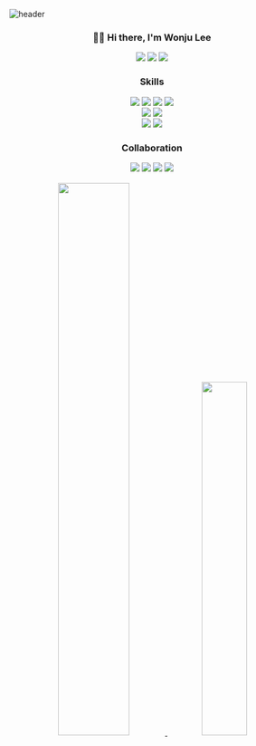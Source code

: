 ![header](https://capsule-render.vercel.app/api?type=rounded&color=timeGradient&text=👋🏻%20Welcome%20to%203o14's%20GitHub&fontSize=40&fontAlignY=50&fontAlign=50&height=180&animation=twinkling)
<div>
  <div align="center">
  
### 👋🏻 Hi there, I'm Wonju Lee

<a href="https://blog.naver.com/thinks-3o14"><img src="https://img.shields.io/badge/DiaryBlog-3DDC84?style=badge&logo=Naver&logoColor=white"/></a>
<a href="https://www.instagram.com/want_u.u/"><img src="https://img.shields.io/badge/Instagram-F60070?style=badge&logo=Instagram&logoColor=pink"/></a>
<a href="https://www.youtube.com/@user-sb9ss1dx5g/videos"><img src="https://img.shields.io/badge/VLOG-c4302b?style=badge&logo=Youtube&logoColor=white"/></a>

</div>
<div align="center">

### Skills

<img src="https://img.shields.io/badge/react-61DAFB?style=for-the-badge&logo=react&logoColor=black"> 
<img src="https://img.shields.io/badge/next.js-000000?style=for-the-badge&logo=nextdotjs&logoColor=white"> 
<img src="https://img.shields.io/badge/typescript-3178C6?style=for-the-badge&logo=typescript&logoColor=white">
<img src="https://img.shields.io/badge/javascript-F7DF1E?style=for-the-badge&logo=javascript&logoColor=black"> 
<br/>
<img src="https://img.shields.io/badge/TailwindCSS-06B6D4?style=for-the-badge&logo=tailwindcss&logoColor=white">
<img src="https://img.shields.io/badge/styled component-DB7093?style=for-the-badge&logo=styledcomponents&logoColor=white">
<br/>
<img src="https://img.shields.io/badge/React_query-FF4154?style=for-the-badge&logo=reactquery&logoColor=white">
<img src="https://img.shields.io/badge/axios-5A29E4?style=for-the-badge&logo=axios&logoColor=white">

### Collaboration

<img src="https://img.shields.io/badge/github-181717?style=for-the-badge&logo=github&logoColor=white">
<img src="https://img.shields.io/badge/notion-white?style=for-the-badge&logo=notion&logoColor=black">
<img src="https://img.shields.io/badge/jira-0052CC?style=for-the-badge&logo=jirasoftware&logoColor=white">
<img src="https://img.shields.io/badge/figma-F24E1E?style=for-the-badge&logo=figma&logoColor=white">

</div>

</div>

<br/>

<!-- <div align="center"> -->
<!-- ## 🎯 Projects 🎯

[🍀 우연한 발견 (위치기반 익명 SNS)](https://github.com/wooyeonhan-inyeons)
[]()

-->
<!-- </div> -->

<div align="center">
<a href="https://github.com/3o14">
    <img 
        src="https://github-readme-stats.vercel.app/api?username=3o14&hide=stars&border_radius=8" width=50% />
</a>
<a href="https://solved.ac/turtle4265">
    <img 
         src="http://mazassumnida.wtf/api/generate_badge?boj=turtle4265" width=40% />
</a>
</div>
<!-- 
<br/>
<div>

## 📌 Activities

- 우연한 발견 <sub>(22.03~07)</sub>
- Place.QR <sub>(22.12~23.01)</sub>
- DreamHouse <sub>(23.11)</sub>
- 똥강아지들 <sub>(23.08)</sub>
- 모모야마 가쿠인 대학(桃山学院大学) <sub>(22.04~09)</sub>
- 삼성 청년 소프트웨어 아카데미 <sub>(23.07~진행중)</sub>
- 멋쟁이 사자처럼 10기 수료 및 11기 운영진 활동 <sub>(22.04~23.08)</sub>
- 모모야마 가쿠인 대학(桃山学院大学) 테크부 동아리 <sub>(22.04~09)</sub>
- 삼성 청년 소프트웨어 아카데미 1학기 프로젝트 우수상 <sub>(23.11)</sub>
- TOEIC speaking <sub>(23.11)</sub>
- JLPT N1 <sub>(21.1)</sub>

</div> -->
